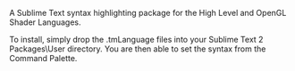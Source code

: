 A Sublime Text syntax highlighting package for the High Level and OpenGL Shader Languages.

To install, simply drop the .tmLanguage files into your Sublime Text 2 Packages\User directory.
You are then able to set the syntax from the Command Palette.